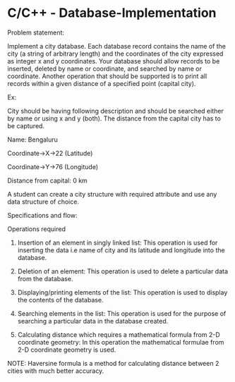 # C/C++ - Database-Implementation

Problem statement:

Implement a city database. Each database record contains the name of the city (a string of arbitrary length) and the coordinates of the city expressed as integer x and y coordinates. Your database should allow records to be inserted, deleted by name or coordinate, and searched by name or coordinate. Another operation that should be supported is to print all records within a given distance of a specified point (capital city).

Ex: 

City should be having following description and should be searched either by name or using x and y (both). The distance from the capital city has to be captured. 

Name: Bengaluru 

Coordinate→X→22 (Latitude) 

Coordinate→Y→76 (Longitude) 

Distance from capital: 0 km 

A student can create a city structure with required attribute and use any data structure of choice.


Specifications and flow:

Operations required

1. Insertion of an element in singly linked list:
This operation is used for inserting the data i.e name of city and its latitude and longitude into the database.

2. Deletion of an element:
This operation is used to delete a particular data from the database.

3. Displaying/printing elements of the list:
This operation is used to display the contents of the database.

4. Searching elements in the list:
This operation is used for the purpose of searching a particular data in the database created.

5. Calculating distance which requires a mathematical formula from 2-D coordinate geometry:
In this operation the mathematical formulae from 2-D coordinate geometry is used.

NOTE:
Haversine formula is a method for calculating distance between 2 cities with much better accuracy.
